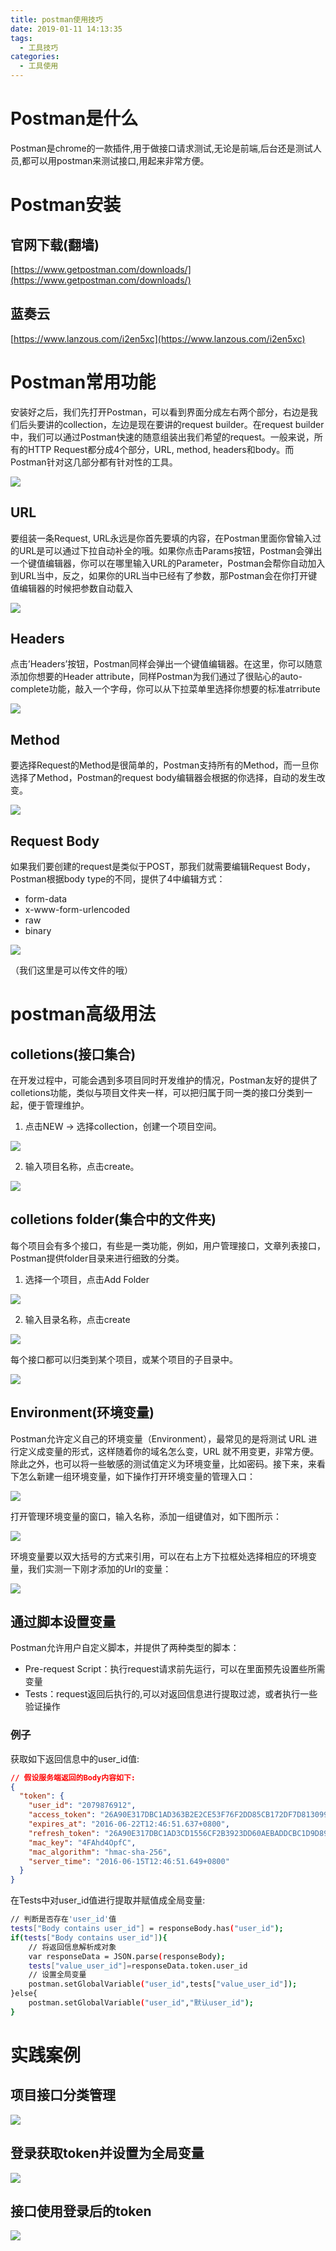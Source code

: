 ```yaml
---
title: postman使用技巧
date: 2019-01-11 14:13:35
tags:
  - 工具技巧
categories: 
  - 工具使用
---
```


# Postman是什么

Postman是chrome的一款插件,用于做接口请求测试,无论是前端,后台还是测试人员,都可以用postman来测试接口,用起来非常方便。<!-- more -->

# Postman安装

## 官网下载(翻墙)

[https://www.getpostman.com/downloads/](https://www.getpostman.com/downloads/)

## 蓝奏云

[https://www.lanzous.com/i2en5xc](https://www.lanzous.com/i2en5xc)

# Postman常用功能

安装好之后，我们先打开Postman，可以看到界面分成左右两个部分，右边是我们后头要讲的collection，左边是现在要讲的request builder。在request builder中，我们可以通过Postman快速的随意组装出我们希望的request。一般来说，所有的HTTP Request都分成4个部分，URL, method, headers和body。而Postman针对这几部分都有针对性的工具。

![](https://i.imgur.com/JHqfDbU.png)

## URL

要组装一条Request, URL永远是你首先要填的内容，在Postman里面你曾输入过的URL是可以通过下拉自动补全的哦。如果你点击Params按钮，Postman会弹出一个键值编辑器，你可以在哪里输入URL的Parameter，Postman会帮你自动加入到URL当中，反之，如果你的URL当中已经有了参数，那Postman会在你打开键值编辑器的时候把参数自动载入

![](https://i.imgur.com/OyiHdls.png)

## Headers

点击’Headers’按钮，Postman同样会弹出一个键值编辑器。在这里，你可以随意添加你想要的Header attribute，同样Postman为我们通过了很贴心的auto-complete功能，敲入一个字母，你可以从下拉菜单里选择你想要的标准atrribute

![](https://i.imgur.com/N0KHlcZ.png)

## Method

要选择Request的Method是很简单的，Postman支持所有的Method，而一旦你选择了Method，Postman的request body编辑器会根据的你选择，自动的发生改变。

![](https://i.imgur.com/vJl711X.png)

## Request Body

如果我们要创建的request是类似于POST，那我们就需要编辑Request Body，Postman根据body type的不同，提供了4中编辑方式：

- form-data
- x-www-form-urlencoded
- raw
- binary

![](https://i.imgur.com/dgaY012.png)

（我们这里是可以传文件的哦）

# postman高级用法

## colletions(接口集合)

在开发过程中，可能会遇到多项目同时开发维护的情况，Postman友好的提供了colletions功能，类似与项目文件夹一样，可以把归属于同一类的接口分类到一起，便于管理维护。

1. 点击NEW -> 选择collection，创建一个项目空间。

![](https://i.imgur.com/RcYq3Ba.png)

2. 输入项目名称，点击create。

![](https://i.imgur.com/zGFYC1F.png)

## colletions folder(集合中的文件夹)

每个项目会有多个接口，有些是一类功能，例如，用户管理接口，文章列表接口，Postman提供folder目录来进行细致的分类。

1. 选择一个项目，点击Add Folder

![](https://i.imgur.com/v2qY1uW.png)

2. 输入目录名称，点击create

![](https://i.imgur.com/exymkyT.png)

每个接口都可以归类到某个项目，或某个项目的子目录中。

![](https://i.imgur.com/pRltLVX.png)

## Environment(环境变量)

Postman允许定义自己的环境变量（Environment），最常见的是将测试 URL 进行定义成变量的形式，这样随着你的域名怎么变，URL 就不用变更，非常方便。除此之外，也可以将一些敏感的测试值定义为环境变量，比如密码。接下来，来看下怎么新建一组环境变量，如下操作打开环境变量的管理入口：

![](https://i.imgur.com/G8b6kTl.png)

打开管理环境变量的窗口，输入名称，添加一组键值对，如下图所示：

![](https://i.imgur.com/5oJhjWe.png)

环境变量要以双大括号的方式来引用，可以在右上方下拉框处选择相应的环境变量，我们实测一下刚才添加的Url的变量：

![](https://i.imgur.com/FAc6qME.png)

## 通过脚本设置变量

Postman允许用户自定义脚本，并提供了两种类型的脚本：
- Pre-request Script：执行request请求前先运行，可以在里面预先设置些所需变量
- Tests：request返回后执行的,可以对返回信息进行提取过滤，或者执行一些验证操作

### 例子

获取如下返回信息中的user_id值:

```json
// 假设服务端返回的Body内容如下:
{
  "token": {
    "user_id": "2079876912",
    "access_token": "26A90E317DBC1AD363B2E2CE53F76F2DD85CB172DF7D813099477BAACB69DC49C794BAECEDC68331",
    "expires_at": "2016-06-22T12:46:51.637+0800",
    "refresh_token": "26A90E317DBC1AD3CD1556CF2B3923DD60AEBADDCBC1D9D899262A55D15273F735E407A6BEC56B84",
    "mac_key": "4FAhd4OpfC",
    "mac_algorithm": "hmac-sha-256",
    "server_time": "2016-06-15T12:46:51.649+0800"
  }
}
```

在Tests中对user_id值进行提取并赋值成全局变量:

```bash
// 判断是否存在'user_id'值
tests["Body contains user_id"] = responseBody.has("user_id");
if(tests["Body contains user_id"]){
    // 将返回信息解析成对象
    var responseData = JSON.parse(responseBody);
    tests["value_user_id"]=responseData.token.user_id
    // 设置全局变量
    postman.setGlobalVariable("user_id",tests["value_user_id"]);
}else{
    postman.setGlobalVariable("user_id","默认user_id");
}
```

# 实践案例

## 项目接口分类管理

![](https://i.imgur.com/LXxBYdq.png)

## 登录获取token并设置为全局变量

![](https://i.imgur.com/gIXLd5c.png)

## 接口使用登录后的token

![](https://i.imgur.com/1RCOliR.png)

